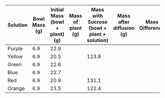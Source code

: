 | Solution | Bowl Mass (g) | Initial Mass (bowl + plant) (g) | Mass of plant (g) | Mass with Sucrose (bowl + plant + solution) | Mass after diffusion (g) | Mass Difference | % change |     |
| -------- | ------------- | ------------------------------- | ----------------- | ------------------------------------------- | ------------------------ | --------------- | -------- | --- |
| Purple   | 6.9           | 22.9                            |                   |                                     |                          |                 |          |     |
| Yellow   | 6.9           | 20.5                            |                   | 123.8                                            |                          |                 |          |     |
| Green    | 6.9           | 22.6                            |                   |                                             |                          |                 |          |     |
| Blue     | 6.9           | 22.7                            |                   |                                             |                          |                 |          |     |
| Red      | 6.9           | 20.9                            |                   |          131.1                                   |                          |                 |          |     |
| Orange   | 6.9           | 23.5                            |                   |     122.4                                        |                          |                 |          |     |
